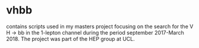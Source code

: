 # vhbb
contains scripts used in my masters project focusing on the search for the V H → bb in the 1-lepton channel during the period september 2017-March 2018. The project was part of the HEP group at UCL.

